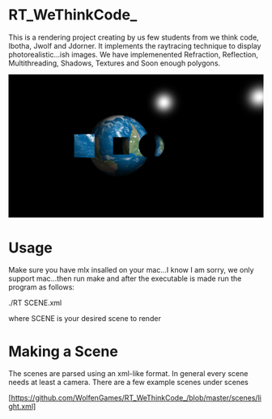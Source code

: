 # RT_WeThinkCode_

This is a rendering project creating by us few students from we think code, Ibotha, Jwolf and Jdorner. It implements the raytracing technique to display photorealistic...ish images. We have implemenented Refraction, Reflection, Multithreading, Shadows, Textures and Soon enough polygons.

![Heller?](https://github.com/WolfenGames/RT_WeThinkCode_/blob/master/Screen%20Shots/Celestial%20crystal%20ball.jpg)


# Usage

Make sure you have mlx insalled on your mac...I know I am sorry, we only support mac...then run make and after the executable is made run the program as follows:

./RT SCENE.xml

where SCENE is your desired scene to render

# Making a Scene

The scenes are parsed using an xml-like format. In general every scene needs at least a camera. There are a few example scenes under scenes

[https://github.com/WolfenGames/RT_WeThinkCode_/blob/master/scenes/light.xml]
